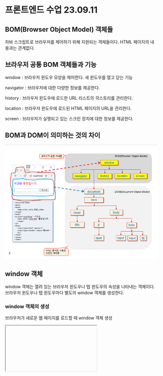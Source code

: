 # 프론트엔드 수업 23.09.11

## BOM(Browser Object Model) 객체들

자바 스크립트로 브라우저를 제어하기 위해 지원되는 객체들이다. HTML 페이지의 내용과는 관계없다.

## 브라우저 공통 BOM 객체들과 기능

window : 브라우저 윈도우 모양을 제어한다. 새 윈도우를 열고 닫는 기능

navigator : 브라우저에 대한 다양한 정보를 제공한다.

history : 브라우저 윈도우에 로드한 URL 리스트의 히스토리를 관리한다.

location : 브라우저 윈도우에 로드된 HTML 페이지의 URL을 관리한다.

screen : 브라우저가 실행되고 있는 스크린 장치에 대한 정보를 제공한다.

## BOM과 DOM이 의미하는 것의 차이

![Untitled](프론트엔드_수업_23_09_11_8ce8c4232d5044c6b21ba65825b3402e/Untitled.png)

## window 객체

window 객체는 열려 있는 브라우저 윈도우나 탭 윈도우의 속성을 나타내는 객체이다. 브라우저 윈도우나 탭 윈도우마다 별도의 window 객체를 생성한다.

### window 객체의 생성

브라우저가 새로운 웹 페이지를 로드할 때 window 객체 생성

<iframe> 태그 당 하나의 window 객체 생성

자바 스크립트 코드로 윈도우 열기 시 window 객체 생성

윈도우 열기 window.open(”웹페이지 URL”, “윈도우 이름”, “윈도우 속성”);

### 자바 스크립트 코드로 윈도우 객체에 대한 접근

window, window.self, self 이 3가지 방법으로 접근이 가능하다.

## 윈도우 모양과 window 객체의 프로퍼티

![Untitled](프론트엔드_수업_23_09_11_8ce8c4232d5044c6b21ba65825b3402e/Untitled%201.png)

## 윈도우 열기

window.open(sURL, sWindowName, sFeature)를 사용한다.

sURL : 윈도우에 출력할 웹 페이지 주소 문자열

sWindowName : 새로 여는 윈도우의 이름 문자열로서 생략 가능

sFeature : 윈도우의 모양, 크기 등의 속성들을 표현하는 문자열, 속성들은 빈칸 없이 콤마로 분리하여 작성하며 생략 가능

### 윈도우 이름(sWindowName)의 예

_black : 이름 없는 새 윈도우를 열고, 웹 페이지 로드

_parent : 현재 윈도우(혹은 프레임)의 부모 윈도우에 웹 페이지 로드

_self : 현재 윈도우에 웹 페이지 로드

_top : 브라우저 윈도우에 웹 페이지 로드

### 윈도우 열기 사례

![Untitled](프론트엔드_수업_23_09_11_8ce8c4232d5044c6b21ba65825b3402e/Untitled%202.png)

![Untitled](프론트엔드_수업_23_09_11_8ce8c4232d5044c6b21ba65825b3402e/Untitled%203.png)

## setTimeout(), clearTimeout()

setTimeout()은 타임아웃 코드를 1회 호출한다.

clearTimeout()은 1회 호출되는 타임아웃 코드가 실행되기 전에 타이머를 해제한다.

![Untitled](프론트엔드_수업_23_09_11_8ce8c4232d5044c6b21ba65825b3402e/Untitled%204.png)

## setInterval(), clearInterval()

setInterval()은 타임아웃 코드를 반복해서 실행한다.

clearInterval()은 타이머를 해제한다.

![Untitled](프론트엔드_수업_23_09_11_8ce8c4232d5044c6b21ba65825b3402e/Untitled%205.png)

다음은 예제이다. 한글자씩 위치를 뒤로 옮기는 것을 반복한다.

```html
<!DOCTYPE html>
<html lang="en">
<head>
    <meta charset="UTF-8">
    <meta name="viewport" content="width=device-width, initial-scale=1.0">
    <title>Document</title>
    <script>
        
    </script>
</head>
<body>

    <div id="aa">자바스크립트 넘나 재밌는 것</div>

    <script>
        let n = document.getElementById("aa");
        let t = setInterval("on()", 200); // 0.2초 주기로 함수 호출
        
        n.onclick=function(e){
            clearInterval(t); // 타이머 해제
        }

        function on(){
            let a = n.innerHTML;
            let b = a.substr(0, 1); // a의 첫번째 1글자만 b에 저장
            let c = a.substr(1, a.length-1);
            a=c+b;
            n.innerHTML = a;
        }
    </script>
</body>
</html>
```

시간이 표시되다가 사라졌다가 다시 표시되고 그러는 예제

```html
<!DOCTYPE html>
<html lang="en">
<head>
    <meta charset="UTF-8">
    <meta name="viewport" content="width=device-width, initial-scale=1.0">
    <title>Document</title>
    <script>
        
    </script>
</head>
<body>
    <P id="t"></P>
    <script>
        window.onload = function () {
        setInterval(function () {
            let n = new Date();
            let m = setTimeout(function () {
                document.write(n.toLocaleString());
            }, 0);  //일단 시간출력

            setTimeout(function () {
                clearTimeout(m);
                document.body.innerHTML = "";
            }, 1000);
        }, 1000);
      };
    </script>
</body>
</html>
```

## 윈도우 위치 및 크기 조절

![Untitled](프론트엔드_수업_23_09_11_8ce8c4232d5044c6b21ba65825b3402e/Untitled%206.png)

## 웹 페이지 스크롤

![Untitled](프론트엔드_수업_23_09_11_8ce8c4232d5044c6b21ba65825b3402e/Untitled%207.png)

## 실습

수식의 답을 입력하고 버튼을 누르면 맞은 개수가 나오고, 틀린 문제는 line-through가 적용되게 만들기

```html
<!DOCTYPE html>
<html lang="en">
<head>
    <meta charset="UTF-8">
    <meta name="viewport" content="width=device-width, initial-scale=1.0">
    <title>Document</title>
    <script>
        
    </script>
</head>
<body>
    <label>5*3</label><input type="text" /><br />
    <label>1+2*3</label><input type="text" /><br />
    <label>12*2</label><input type="text" /><br />

    <button onclick="re()">결과</button><span id="result"></span>

    <script>
        function re(){
            let q = document.getElementsByTagName("label");
            let n = document.getElementsByTagName("input");
            let cnt = 0; // 맞은 개수
            for(let i=0; i<q.length; i++){
                if(eval(q[i].innerHTML)==n[i].value){
                    cnt+=1;
                }
                else{
                    q[i].style.textDecoration="line-through";
                }
            }
            document.getElementById("result").innerHTML = cnt;
        }
    </script>
</body>
</html>
```

내가 쓴 비번과 내가 쓴 비번 확인이 일치하면 성공이라는 알림 메시지 창을, 다르면 다시 입력하라는 메시지 창을 띄우는 예제

```html
<!DOCTYPE html>
<html lang="en">
<head>
    <meta charset="UTF-8">
    <meta name="viewport" content="width=device-width, initial-scale=1.0">
    <title>Document</title>
    <script>
        
    </script>
</head>
<body>
    <form id="aa">
        비번 <input type="password" name="pa" id="p"><br />
        비번 확인 <input type="password" name="pp" id="pi"><br />
        <input type="submit" value="제출">
    </form>
    <script>
        window.onload=function(){
            document.getElementById("aa").onsubmit=function(){
                let n = document.getElementById("p").value; // 내가 쓴 비번 값
                let m = document.getElementById("pi").value; // 내가 쓴 비번 확인 값

                if(n==m){
                    alert("성공");
                }
                else{
                    alert("다시 입력");
                    return false;
                }

            };
        };
    </script>
</body>
</html>
```

## location 객체

윈도우에 로드된 웹 페이지의 URL 정보를 나타내는 객체이다.

![Untitled](프론트엔드_수업_23_09_11_8ce8c4232d5044c6b21ba65825b3402e/Untitled%208.png)

## navigator 객체

현재 작동중인 브라우저에 대한 다양한 정보를 나타내는 객체이다.

![Untitled](프론트엔드_수업_23_09_11_8ce8c4232d5044c6b21ba65825b3402e/Untitled%209.png)

## screen 객체

브라우저가 실행되는 스크린 장치에 관한 정보를 담고 있는 객체이다.

![Untitled](프론트엔드_수업_23_09_11_8ce8c4232d5044c6b21ba65825b3402e/Untitled%2010.png)

## history 객체

윈도우에서 방문한 웹 페이지 리스트(히스토리)를 나타내는 객체

![Untitled](프론트엔드_수업_23_09_11_8ce8c4232d5044c6b21ba65825b3402e/Untitled%2011.png)

## script 태그의 defer 속성

defer 속성은 페이지가 모두 로드된 후에 해당 외부 스크립트가 실행됨을 명시한다. defer 속성은 boolean 속성으로 명시하지 않으면 false 값을 가지게 되고, 명시하면 true 값을 가지게 된다.

이 속성은 script 태그 요소가 외부 스크립트를 참조하는 경우에만 사용할 수 있으므로, src 속성이 명시된 경우에만 사용할 수 있다.

## 실습

### 문제가 자동으로 생성되고 10초가 지나면 자동 채점되게 다음과 같은 사진 처럼 만들기

![Untitled](프론트엔드_수업_23_09_11_8ce8c4232d5044c6b21ba65825b3402e/Untitled%2012.png)

자바 스크립트 부분(t.js 파일)

```jsx
let q = document.getElementsByClassName("op")
let arr = new Array();
let option = ["+", "-", "*", "/"];
for(let i=0; i<q.length; i++){
    num1 = Math.floor(Math.random()*100);
    num2 = Math.floor(Math.random()*100);
    arr.push(num1 + " " + option[Math.floor(Math.random()*4)] + " " + num2);
}

setInterval(function(){for(let i=0; i<q.length; i++){
    q[i].innerHTML = arr[i];
}}, 1000);

let s = document.getElementsByClassName("sec");

let timer = setInterval(function(){
    s[0].innerHTML = parseInt(s[0].innerHTML) - 1;
    if(s[0].innerHTML <= 0){
        clearInterval(timer);
    }
}, 1000);

setTimeout(function(){
    let q = document.getElementsByClassName("op");
    let n = document.getElementsByTagName("input");
    let cnt = 0; // 맞은 개수
    for(let i=0; i<q.length; i++){
        if(eval(q[i].innerHTML)==n[i].value){
            cnt+=1;
        }
        else{
            q[i].style.textDecoration="line-through";
        }
    }
    document.getElementsByClassName("res")[0].innerHTML = cnt;
}, 10000)
```

html 부분

```html
<!DOCTYPE html>
<html lang="en">
<head>
    <meta charset="UTF-8">
    <meta name="viewport" content="width=device-width, initial-scale=1.0">
    <title>Document</title>
    <link rel="stylesheet" href="t.css" />
    <script src="t.js" defer></script>
</head>
<body>
    <h1>문제는 자동으로 생성되며, 10초가 지나면 자동 채점</h1>
    <h3>남은시간<span class="sec"> 10</span></h3>
    <hr />
    <span class="op"></span><input type="text"><br />
    <span class="op"></span><input type="text"><br />
    <span class="op"></span><input type="text"><br />
    <span class="op"></span><input type="text"><br />
    <input type="button" value="다시" class="re"><span class="res"></span>
</body>
</html>
```

css 부분(t.css 파일)

```css
.op{
    float: left;
    width: 90px;
    margin-left: 30px;
}

.res{
    width: 120px;
}
```

선생님이 작성한 자바 스크립트 부분(t.js 파일)

```jsx
let opEle = document.querySelectorAll(".op");
let ansEle = document.querySelectorAll(".ans");
let secEle = document.querySelector(".sec");
let resEle = document.querySelector(".res");
let reBtn = document.querySelector(".re");

let time = 10;
let ops = new Array("+", "-", "*", "/");
let num1 = 0;
let num2 = 0;

window.onload = function () {
  let timer = setInterval(function () {
    secEle.innerText = time--;

    if (time < 0) {
      clearInterval(timer);

      let cnt = 0;
      for (let i = 0; i < opEle.length; i++) {
        if (eval(opEle[i].innerText) === parseInt(ansEle[i].value)) cnt++;
        else {
          opEle[i].style.textDecoration = "line-through";
          ansEle[i].style.color = "red";

          ansEle[i].value = eval(opEle[i].innerText);
        }
      }
      resEle.innerText = "정답 : " + cnt + "개";
    }
  }, 1000);
};

let op = "";
for (let i = 0; i < opEle.length; i++) {
  num1 = Math.floor(Math.random() * 101);
  num2 = Math.floor(Math.random() * 101);
  opEle[i].innerText =
    num1 + " " + ops[Math.floor(Math.random() * 4)] + " " + num2;
}
reBtn.addEventListener("click", function () {
  location.reload();
});
```

선생님이 작성한 html 부분

```html
<!DOCTYPE html>
<html lang="ko">
  <head>
    <link rel="stylesheet" href="t.css" />
    <script src="t.js" defer></script>
  </head>
  <body>
    <h2>문제는 자동으로 생성되며, 10초가 지나면 자동 채점</h2>
    <h3>
      남은시간
      <span class="sec">10</span>
    </h3>

    <hr />

    <span class="op"></span><input type="text" class="ans" /><br />
    <span class="op"></span><input type="text" class="ans" /><br />
    <span class="op"></span><input type="text" class="ans" /><br />
    <span class="op"></span><input type="text" class="ans" /><br />
    <input type="button" value="다시" class="re" /><span class="res"></span>

    <script></script>
  </body>
</html>
```

선생님이 작성한 css 부분(t.css 파일)

```css
.op {
  float: left;
  width: 90px;
  margin-left: 30px;
}
.ans {
  width: 120px;
}
```

### 문자열이 작성된 웹 페이지 팝업창을 띄우기

```html
**<!DOCTYPE html>
<html lang="en">
<head>
    <meta charset="UTF-8">
    <meta name="viewport" content="width=device-width, initial-scale=1.0">
    <title>Document</title>
    <script>
        function ch(){
            let n = window.open("", "v", "width=180, height=50");
            n.document.write("자바스크립");
        }
    </script>
</head>
<body>
    <p>자바스크립트</p>
    <script>
        // 3가지 방법
        // 1. 태그 안에 on~~ 을 적는 것
        // 2. 함수 등록
        // 3. addEventListener
        document.body.onload = ch; // 로딩될 때 ch 함수 호출하라는 의미
    </script>
</body>
</html>**
```

### h2 태그를 생성해서 태그 내에 텍스트 넣기

```html
<!DOCTYPE html>
<html lang="en">
<head>
    <meta charset="UTF-8">
    <meta name="viewport" content="width=device-width, initial-scale=1.0">
    <title>Document</title>
    <script>
        window.onload = function(){
            let n = document.createElement("h2"); // h2 태그 동적 생성
            let m = document.createTextNode("스크립트");

            n.appendChild(m); // h2 태그의 자식으로 TextNode 추가
            document.body.appendChild(n); // body 태그의 자식으로 h2 태그 추가
        };
    </script>
</head>
<body>
</body>
</html>
```

### img 태그를 생성하고 setAttribute로 속성을 설정해서 body에 자식으로 추가하기

```html
<!DOCTYPE html>
<html lang="en">
<head>
    <meta charset="UTF-8">
    <meta name="viewport" content="width=device-width, initial-scale=1.0">
    <title>Document</title>
    <script>
        window.onload = function(){
            let i = document.createElement("img");
            i.setAttribute('src', "C:/Users/EZEN/Desktop/라면.jpg");
            i.setAttribute("width", 300);
            i.setAttribute("height", 200);

            document.body.appendChild(i);
            // <img src="C:/Users/EZEN/Desktop/라면.jpg", width=300, height=200> 
        }
    </script>
</head>
<body>
</body>
</html>
```

### 텍스트로 html에 작성될 내용을 모두 더해서 변수에 저장하고, body 태그의 innerHTML에 그 값을 대입하여 html 내용을 채우기

```html
<!DOCTYPE html>
<html lang="en">
<head>
    <meta charset="UTF-8">
    <meta name="viewport" content="width=device-width, initial-scale=1.0">
    <title>Document</title>
    <script>
        window.onload = function(){
            let n = "";
            n += "<ul>";
            n += "<li>자바</li>";
            n += "<li>스크립트</li>";
            n += "<li>제이쿼리</li>";
            n += "</ul";

            document.body.innerHTML = n;
        }
    </script>
</head>
<body>
</body>
</html>
```

### 다음에 제시된 사진처럼 만들기

p 태그를 출력하는 웹 페이지가 로드되면 다 로드된 이후에 “thank you” 라는 문자열이 있는 150*100 크기의 새 윈도우를 출력하면 된다.

![Untitled](프론트엔드_수업_23_09_11_8ce8c4232d5044c6b21ba65825b3402e/Untitled%2013.png)

```html
<!DOCTYPE html>
<html lang="en">
<head>
    <meta charset="UTF-8">
    <meta name="viewport" content="width=device-width, initial-scale=1.0">
    <title>Document</title>
    <script>
        window.onload = function(){
            let n = window.open("", "새 윈도우", "width=180, height=100");
            n.document.write("thank you");
        }
            
    </script>
</head>
<body>
    <p>자바스크립트를 배워보자</p>
</body>
</html>
```

### 체크 표시를 클릭하면 line-through와 글자색 gray로 변경

내가 작성한 코드

```html
<!DOCTYPE html>
<html lang="en">
<head>
    <meta charset="UTF-8">
    <meta name="viewport" content="width=device-width, initial-scale=1.0">
    <title>Document</title>
    <style>
        span{
            margin-right: 10px;
        }
        p{
            font-weight: 500;
            font-size: 20px;
            margin-bottom: 10px;
            text-indent: 3em;
        }
    </style>
    <script>
        function on1(){
            let p1 = document.getElementById("p1");            
            p1.style.textDecoration="line-through";
            p1.style.color="gray";
            
        }
        function on2(){
            let p2 = document.getElementById("p2");
            p2.style.textDecoration="line-through";
            p2.style.color="gray";
        }
        function on3(){
            let p3 = document.getElementById("p3");
            p3.style.textDecoration="line-through";
            p3.style.color="gray";
        }
        function on4(){
            let p4 = document.getElementById("p4");
            p4.style.textDecoration="line-through";
            p4.style.color="gray";
        }
        function on5(){
            let p5 = document.getElementById("p5");
            p5.style.textDecoration="line-through";
            p5.style.color="gray";
        }
        
    </script>
</head>
<body>
    <h1>할 일 목록</h1>
    <p id="p1"><span onclick="on1()">&check;</span> 할 일 1</p>
    <p id="p2"><span onclick="on2()">&check;</span> 할 일 2</p>
    <p id="p3"><span onclick="on3()">&check;</span> 할 일 3</p>
    <p id="p4"><span onclick="on4()">&check;</span> 할 일 4</p>
    <p id="p5"><span onclick="on5()">&check;</span> 할 일 5</p>
</body>
</html>
```

더 효율적으로 개선된 코드

```html

```